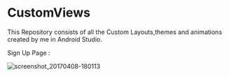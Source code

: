# CustomViews

This Repository consists of all the Custom Layouts,themes and animations created by me in Android Studio.

Sign Up Page :  


![screenshot_20170408-180113](https://cloud.githubusercontent.com/assets/16780496/24834865/77a8eab8-1d0e-11e7-933d-09d07281e0c3.png)      
